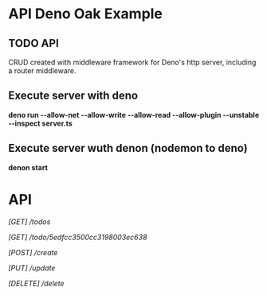 # API Deno Oak Example

## TODO API

CRUD created with middleware framework for Deno's http server, including a router middleware.

## Execute server with deno

**deno run --allow-net --allow-write --allow-read --allow-plugin --unstable --inspect server.ts**

## Execute server wuth denon (nodemon to deno)

**denon start**

# API

*[GET] /todos*

*[GET] /todo/5edfcc3500cc3198003ec638*

*[POST] /create*

*[PUT] /update*

*[DELETE] /delete*
